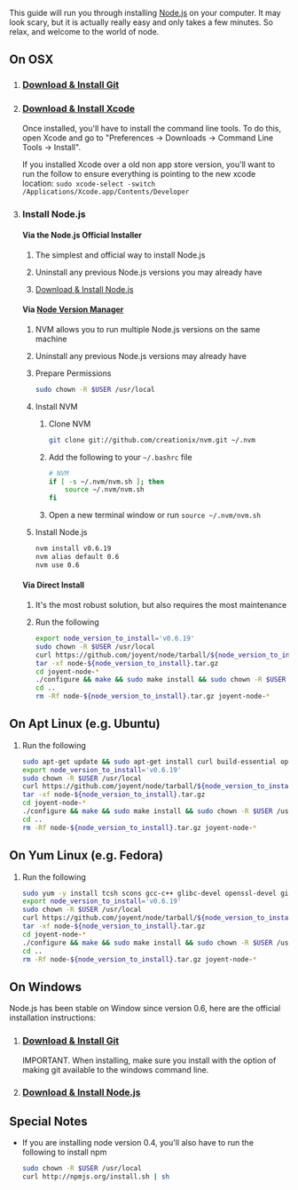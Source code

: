 This guide will run you through installing [Node.js](http://nodejs.org/) on your computer. It may look scary, but it is actually really easy and only takes a few minutes. So relax, and welcome to the world of node.

## On OSX

1. ### [Download & Install Git](http://git-scm.com/download)

2. ### [Download & Install Xcode](http://developer.apple.com/xcode/)

	Once installed, you'll have to install the command line tools. To do this, open Xcode and go to "Preferences -> Downloads -> Command Line Tools -> Install".

	If you installed Xcode over a old non app store version, you'll want to run the follow to ensure everything is pointing to the new xcode location: `sudo xcode-select -switch /Applications/Xcode.app/Contents/Developer`

3. ### Install Node.js
	
	#### Via the Node.js Official Installer

	1. The simplest and official way to install Node.js

	1. Uninstall any previous Node.js versions you may already have

	1. [Download & Install Node.js](http://nodejs.org/#download)


	#### Via [Node Version Manager](https://github.com/creationix/nvm)

	1. NVM allows you to run multiple Node.js versions on the same machine

	1. Uninstall any previous Node.js versions may already have

	1. Prepare Permissions

		``` bash
		sudo chown -R $USER /usr/local
		```

	1. Install NVM

		1. Clone NVM

			``` bash
			git clone git://github.com/creationix/nvm.git ~/.nvm
			```

		2. Add the following to your `~/.bashrc` file

			``` bash
			# NVM
			if [ -s ~/.nvm/nvm.sh ]; then
				source ~/.nvm/nvm.sh
			fi
			```
		
		3. Open a new terminal window or run `source ~/.nvm/nvm.sh`

	1. Install Node.js

		``` bash
		nvm install v0.6.19
		nvm alias default 0.6
		nvm use 0.6
		```


	#### Via Direct Install
	
	1. It's the most robust solution, but also requires the most maintenance

	1. Run the following

		``` bash
		export node_version_to_install='v0.6.19'
		sudo chown -R $USER /usr/local
		curl https://github.com/joyent/node/tarball/${node_version_to_install} > node-${node_version_to_install}.tar.gz
		tar -xf node-${node_version_to_install}.tar.gz
		cd joyent-node-*
		./configure && make && sudo make install && sudo chown -R $USER /usr/local
		cd ..
		rm -Rf node-${node_version_to_install}.tar.gz joyent-node-*
		```


## On Apt Linux (e.g. Ubuntu)

1. Run the following

	``` bash
	sudo apt-get update && sudo apt-get install curl build-essential openssl libssl-dev git
	export node_version_to_install='v0.6.19'
	sudo chown -R $USER /usr/local
	curl https://github.com/joyent/node/tarball/${node_version_to_install} > node-${node_version_to_install}.tar.gz
	tar -xf node-${node_version_to_install}.tar.gz
	cd joyent-node-*
	./configure && make && sudo make install && sudo chown -R $USER /usr/local
	cd ..
	rm -Rf node-${node_version_to_install}.tar.gz joyent-node-*
	```


## On Yum Linux (e.g. Fedora)

1. Run the following

	``` bash
	sudo yum -y install tcsh scons gcc-c++ glibc-devel openssl-devel git
	export node_version_to_install='v0.6.19'
	sudo chown -R $USER /usr/local
	curl https://github.com/joyent/node/tarball/${node_version_to_install} > node-${node_version_to_install}.tar.gz
	tar -xf node-${node_version_to_install}.tar.gz
	cd joyent-node-*
	./configure && make && sudo make install && sudo chown -R $USER /usr/local
	cd ..
	rm -Rf node-${node_version_to_install}.tar.gz joyent-node-*
	```


## On Windows

Node.js has been stable on Window since version 0.6, here are the official installation instructions:

1. ### [Download & Install Git](http://git-scm.com/download)

	IMPORTANT. When installing, make sure you install with the option of making git available to the windows command line.

2. ### [Download & Install Node.js](http://nodejs.org/#download)



## Special Notes

- If you are installing node version 0.4, you'll also have to run the following to install npm

	``` bash
	sudo chown -R $USER /usr/local
	curl http://npmjs.org/install.sh | sh
	```